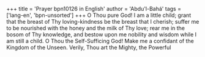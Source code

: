 +++
title = 'Prayer bpn10126 in English'
author = 'Abdu'l-Bahá'
tags = ['lang-en', 'bpn-unsorted']
+++
O Thou pure God! I am a little child; grant that the breast of Thy loving-kindness be the breast that I cherish; suffer me to be nourished with the honey and the milk of Thy love; rear me in the bosom of Thy knowledge, and bestow upon me nobility and wisdom while I am still a child.
O Thou the Self-Sufficing God! Make me a confidant of the Kingdom of the Unseen. Verily, Thou art the Mighty, the Powerful
